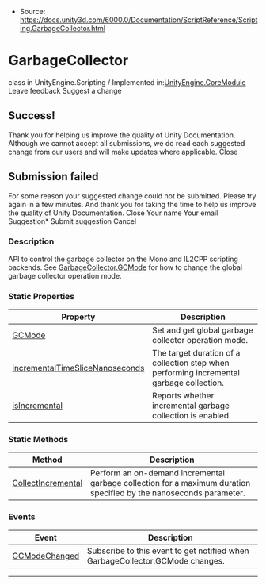 * Source: https://docs.unity3d.com/6000.0/Documentation/ScriptReference/Scripting.GarbageCollector.html

# GarbageCollector
class in UnityEngine.Scripting
/
Implemented in:[UnityEngine.CoreModule](https://docs.unity3d.com/6000.0/Documentation/ScriptReference/UnityEngine.CoreModule.html)
Leave feedback
Suggest a change
## Success!
Thank you for helping us improve the quality of Unity Documentation. Although we cannot accept all submissions, we do read each suggested change from our users and will make updates where applicable.
Close
## Submission failed
For some reason your suggested change could not be submitted. Please <a>try again</a> in a few minutes. And thank you for taking the time to help us improve the quality of Unity Documentation.
Close
Your name Your email Suggestion* Submit suggestion
Cancel
### Description
API to control the garbage collector on the Mono and IL2CPP scripting backends.
See [GarbageCollector.GCMode](https://docs.unity3d.com/6000.0/Documentation/ScriptReference/Scripting.GarbageCollector.GCMode.html) for how to change the global garbage collector operation mode.
### Static Properties
Property | Description  
---|---  
[GCMode](https://docs.unity3d.com/6000.0/Documentation/ScriptReference/Scripting.GarbageCollector.GCMode.html) | Set and get global garbage collector operation mode.  
[incrementalTimeSliceNanoseconds](https://docs.unity3d.com/6000.0/Documentation/ScriptReference/Scripting.GarbageCollector-incrementalTimeSliceNanoseconds.html) | The target duration of a collection step when performing incremental garbage collection.  
[isIncremental](https://docs.unity3d.com/6000.0/Documentation/ScriptReference/Scripting.GarbageCollector-isIncremental.html) | Reports whether incremental garbage collection is enabled.  
### Static Methods
Method | Description  
---|---  
[CollectIncremental](https://docs.unity3d.com/6000.0/Documentation/ScriptReference/Scripting.GarbageCollector.CollectIncremental.html) | Perform an on-demand incremental garbage collection for a maximum duration specified by the nanoseconds parameter.  
### Events
Event | Description  
---|---  
[GCModeChanged](https://docs.unity3d.com/6000.0/Documentation/ScriptReference/Scripting.GarbageCollector.GCModeChanged.html) | Subscribe to this event to get notified when GarbageCollector.GCMode changes.  
* * *
